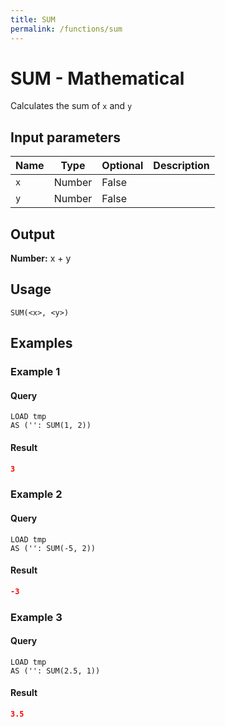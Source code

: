 ```yaml
---
title: SUM
permalink: /functions/sum
---
```


# SUM - Mathematical

Calculates the sum of `x` and `y`

## Input parameters

| Name | Type | Optional | Description |
| --- | --- | --- | --- |
| `x` | Number | False |  |
| `y` | Number | False |  |

## Output

**Number:** x + y

## Usage

```joda
SUM(<x>, <y>)
```

## Examples

### Example 1


#### Query
```joda
LOAD tmp
AS ('': SUM(1, 2))
```
#### Result
```json
3
```


### Example 2


#### Query
```joda
LOAD tmp
AS ('': SUM(-5, 2))
```
#### Result
```json
-3
```


### Example 3


#### Query
```joda
LOAD tmp
AS ('': SUM(2.5, 1))
```
#### Result
```json
3.5
```


